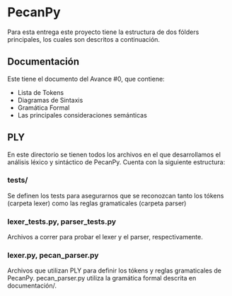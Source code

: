 # PecanPy

Para esta entrega este proyecto tiene la estructura de dos fólders 
principales, los cuales son descritos a continuación.

## Documentación
Este tiene el documento del Avance #0, que contiene:
- Lista de Tokens
- Diagramas de Sintaxis
- Gramática Formal
- Las principales consideraciones semánticas

## PLY
En este directorio se tienen todos los archivos en el que desarrollamos
el análisis léxico y sintáctico de PecanPy. Cuenta con la siguiente
estructura:

### tests/
Se definen los tests para asegurarnos que se reconozcan tanto los tókens
(carpeta lexer) como las reglas gramaticales (carpeta parser)

### lexer_tests.py, parser_tests.py
Archivos a correr para probar el lexer y el parser, respectivamente.

### lexer.py, pecan_parser.py
Archivos que utilizan PLY para definir los tókens y reglas gramaticales de PecanPy.
pecan_parser.py utiliza la gramática formal descrita en documentación/.